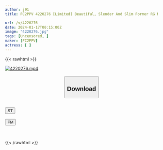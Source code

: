 ```yaml
---
author: j91
title: FC2PPV 4220276 [Limited] Beautiful, Slender And Slim Former RG Misaki-Chan ❤ She Says She Has A Boyfriend Who Is Planning To Get Married, So She Has NTR Sex ❤ She Is Filled With Jealousy And Falls In Pleasure With Someone Else’s Dick ❤ She Is Creampied With All Her Might 3 Times In A Row! Furthermore, Ejaculate With A Blowjob!

url: /v/4220276
date: 2024-01-17T00:15:00Z
image: "4220276.jpg"
tags: [Uncensored, ]
maker: [FC2PPV]
actress: [ ]
---
```



{{< rawhtml >}}

<div class="video" data-videoid="BaRwp8byGXtyD9W">
    <a href="javascript:;">
        <img src="/v/4220276/4220276.jpg" width="WIDTH" height="HEIGHT" alt="4220276.mp4" loading="lazy">
    </a>
</div>

<script type="text/javascript" src="https://j91.asia/asset/on-demand-st.js"></script>

<br>
  <link rel="stylesheet" href="https://j91.asia/asset/bs5.css">
  
  <center>
  <button class="btn btn-primary" type="button" data-bs-toggle="collapse" data-bs-target=".multi-collapse" aria-expanded="false" aria-controls="multiCollapseExample1 multiCollapseExample2"><h2>Download</h2></button></center>
</p>
<div class="row">
  <div class="col">
    <div class="collapse multi-collapse" id="multiCollapseExample1">
      <div class="card card-body">
	      	      <br>
<div class="buttons">  
<a href="https://streamtape.to/v/BaRwp8byGXtyD9W" target="_blank"><button class="btn-hover color-3"><i class="fa fa-download"></i> ST</button></a></div>
    </div>
  </div>
</div>
  <div class="col">
    <div class="collapse multi-collapse" id="multiCollapseExample2">
      <div class="card card-body">
	      <br>
<div class="buttons">
    <a href="https://filemoon.sx/d/uqhmsmsdyz3n" target="_blank"><button class="btn-hover color-8"><i class="fa fa-download"></i> FM</button></a></div>
<br><br>
      </div>
    </div>
  </div>
</div>

{{< /rawhtml >}}